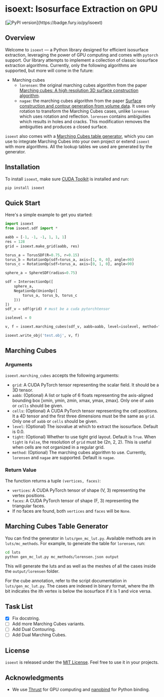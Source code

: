 
# isoext: Isosurface Extraction on GPU
[![PyPI version](https://badge.fury.io/py/isoext.svg?)](https://badge.fury.io/py/isoext)
## Overview

Welcome to `isoext` — a Python library designed for efficient isosurface extraction, leveraging the power of GPU computing and comes with `pytorch` support. Our library attempts to implement a collection of classic isosurface extraction algorithms. Currently, only the following algorithms are supported, but more will come in the future:
* Marching cubes
  * `lorensen`: the original marching cubes algorithm from the paper [Marching cubes: A high resolution 3D surface construction algorithm](https://dl.acm.org/doi/10.1145/37402.37422).
  * `nagae`: the marching cubes algorithm from the paper [Surface construction and contour generation from volume data](https://doi.org/10.1117/12.154567). It uses only rotation to transform the Marching Cubes cases, unlike `lorensen` which uses rotation and reflection. `lorensen` contains ambiguities which results in holes and cracks. This modification removes the ambiguities and produces a closed surface.

`isoext` also comes with a [Marching Cubes table generator](#marching-cubes-table-generator), which you can use to integrate Marching Cubes into your own project or extend `isoext` with more algorithms. All the lookup tables we used are generated by the generator.

## Installation

To install `isoext`, make sure [CUDA Toolkit](https://developer.nvidia.com/cuda-toolkit) is installed and run:

```bash
pip install isoext
```

## Quick Start

Here's a simple example to get you started:

```python
import isoext
from isoext.sdf import *

aabb = [-1, -1, -1, 1, 1, 1]
res = 128
grid = isoext.make_grid(aabb, res)

torus_a = TorusSDF(R=0.75, r=0.15)
torus_b = RotationOp(sdf=torus_a, axis=[1, 0, 0], angle=90)
torus_c = RotationOp(sdf=torus_a, axis=[0, 1, 0], angle=90)

sphere_a = SphereSDF(radius=0.75)

sdf = IntersectionOp([
    sphere_a, 
    NegationOp(UnionOp([
        torus_a, torus_b, torus_c
    ]))
])
sdf_v = sdf(grid) # must be a cuda pytorchtensor

isolevel = 0

v, f = isoext.marching_cubes(sdf_v, aabb=aabb, level=isolevel, method="nagae")

isoext.write_obj('test.obj', v, f)
```

## Marching Cubes

### Arguments

`isoext.marching_cubes` accepts the following arguments:

- `grid`: A CUDA PyTorch tensor representing the scalar field. It should be a 3D tensor.
- `aabb`: (Optional) A list or tuple of 6 floats representing the axis-aligned bounding box [xmin, ymin, zmin, xmax, ymax, zmax]. Only one of `aabb` or `cells` should be given.
- `cells`: (Optional) A CUDA PyTorch tensor representing the cell positions. It a 4D tensor and the first three dimensions must be the same as `grid`. Only one of `aabb` or `cells` should be given.
- `level`: (Optional) The isovalue at which to extract the isosurface. Default is 0.0.
- `tight`: (Optional) Whether to use tight grid layout. Default is `True`. When `tight` is `False`, the resolution of `grid` must be (2n, 2, 2). This is useful when cells are not organized in a regular grid.
- `method`: (Optional) The marching cubes algorithm to use. Currently, `lorensen` and `nagae` are supported. Default is `nagae`.

### Return Value

The function returns a tuple `(vertices, faces)`:

- `vertices`: A CUDA PyTorch tensor of shape (V, 3) representing the vertex positions. 
- `faces`: A CUDA PyTorch tensor of shape (F, 3) representing the triangular faces.
- If no faces are found, both `vertices` and `faces` will be `None`.


## Marching Cubes Table Generator
You can find the generator in `luts/gen_mc_lut.py`. Available methods are in `luts/mc_methods`. For example, to generate the table for `lorensen`, run:

```bash
cd luts
python gen_mc_lut.py mc_methods/lorensen.json output
```
This will generate the luts and as well as the meshes of all the cases inside the `output/lorensen` folder.

For the cube annotation, refer to the script documentation in `luts/gen_mc_lut.py`. The cases are indexed in binary format, where the ith bit indicates the ith vertex is below the isosurface if it is 1 and vice versa.

## Task List
- [x] Fix docstring.
- [ ] Add more Marching Cubes variants.
- [ ] Add Dual Contouring.
- [ ] Add Dual Marching Cubes.

## License

`isoext` is released under the [MIT License](LICENSE). Feel free to use it in your projects.

## Acknowledgments
* We use [Thrust](https://developer.nvidia.com/thrust) for GPU computing and [nanobind](https://github.com/wjakob/nanobind) for Python binding. 